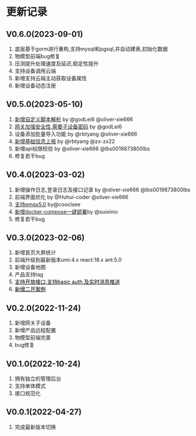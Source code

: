 # 更新记录

## V0.6.0(2023-09-01)
1. 底层基于gorm进行重构,支持mysql和pgsql,并自动建表,初始化数据
2. 物模型前端bug修复
3. 压测提升处理速度及延迟,稳定性提升
4. 支持设备调用云端
5. 新增支持云端主动获取设备属性
6. 新增设备动态注册

## V0.5.0(2023-05-10)
1. [新增自定义脚本解析](https://ithings.net.cn/iThings/%E4%BA%91%E7%AB%AF%E5%BC%80%E5%8F%91%E6%8C%87%E5%8D%97/%E6%B6%88%E6%81%AF%E8%A7%A3%E6%9E%90.html#使用方式) by @godLei6  @oliver-xie666
2. [网关加强安全性,需要子设备密码](https://ithings.net.cn/iThings/%E4%BA%91%E7%AB%AF%E5%BC%80%E5%8F%91%E6%8C%87%E5%8D%97/%E7%BD%91%E5%85%B3%E5%AD%90%E8%AE%BE%E5%A4%87.html#功能概述) by  @godLei6
3. 设备添加批量导入功能 by @rbtyang  @oliver-xie666
4. [新增基础信息上报](https://ithings.net.cn/iThings/%E4%BA%91%E7%AB%AF%E5%BC%80%E5%8F%91%E6%8C%87%E5%8D%97/%E7%89%A9%E6%A8%A1%E5%9E%8B%E5%8D%8F%E8%AE%AE.html#物模型协议-2) by  @rbtyang  @zx-zx22
5. 新增api权限校验 by @oliver-xie666  @lbs0019873800lbs
6. 修复若干bug

## V0.4.0(2023-03-02)
1. 新增操作日志,登录日志及接口记录 by @oliver-xie666  @lbs0019873800lbs
2. 前端界面优化 by @Huhui-coder @oliver-xie666
3. [支持emqx5.0](https://github.com/i-Things/iThings/pull/167) by@cooclsee
4. [新增docker-compose一键部署](https://ithings.pages.dev/iThings/%E5%BF%AB%E9%80%9F%E5%BC%80%E5%A7%8B/%E5%AE%89%E8%A3%85%E6%95%99%E7%A8%8B.html)by @suixinio
5. 修复若干bug


## V0.3.0(2023-02-06)
1. 新增首页大屏统计
2. 前端升级到最新版本umi:4.x react:18.x ant:5.0
3. 新增设备地图
4. 产品支持tag
5.  <a style="color:black;" href="/iThings/高级/消息推送.html">支持开放接口,支持basic auth,及实时消息推送</a>
6. <a style="color:black;" href="https://github.com/i-Things/iThings-demo">新增二开案例</a>

## V0.2.0(2022-11-24)
1. 新增网关子设备
2. 新增产品远程配置
3. 物模型前端完善
4. bug修复

## V0.1.0(2022-10-24)
1. 拥有独立的管理后台
2. 支持单体模式
3. 接口规范化

## V0.0.1(2022-04-27)
1. 完成最新版本切换 